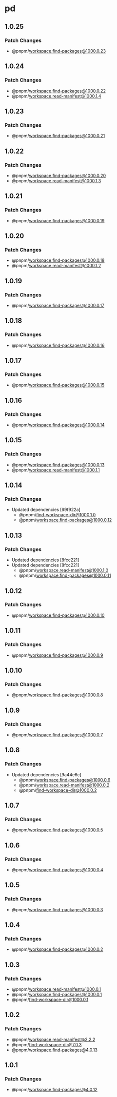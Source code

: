 # pd

## 1.0.25

### Patch Changes

- @pnpm/workspace.find-packages@1000.0.23

## 1.0.24

### Patch Changes

- @pnpm/workspace.find-packages@1000.0.22
- @pnpm/workspace.read-manifest@1000.1.4

## 1.0.23

### Patch Changes

- @pnpm/workspace.find-packages@1000.0.21

## 1.0.22

### Patch Changes

- @pnpm/workspace.find-packages@1000.0.20
- @pnpm/workspace.read-manifest@1000.1.3

## 1.0.21

### Patch Changes

- @pnpm/workspace.find-packages@1000.0.19

## 1.0.20

### Patch Changes

- @pnpm/workspace.find-packages@1000.0.18
- @pnpm/workspace.read-manifest@1000.1.2

## 1.0.19

### Patch Changes

- @pnpm/workspace.find-packages@1000.0.17

## 1.0.18

### Patch Changes

- @pnpm/workspace.find-packages@1000.0.16

## 1.0.17

### Patch Changes

- @pnpm/workspace.find-packages@1000.0.15

## 1.0.16

### Patch Changes

- @pnpm/workspace.find-packages@1000.0.14

## 1.0.15

### Patch Changes

- @pnpm/workspace.find-packages@1000.0.13
- @pnpm/workspace.read-manifest@1000.1.1

## 1.0.14

### Patch Changes

- Updated dependencies [69f922a]
  - @pnpm/find-workspace-dir@1000.1.0
  - @pnpm/workspace.find-packages@1000.0.12

## 1.0.13

### Patch Changes

- Updated dependencies [8fcc221]
- Updated dependencies [8fcc221]
  - @pnpm/workspace.read-manifest@1000.1.0
  - @pnpm/workspace.find-packages@1000.0.11

## 1.0.12

### Patch Changes

- @pnpm/workspace.find-packages@1000.0.10

## 1.0.11

### Patch Changes

- @pnpm/workspace.find-packages@1000.0.9

## 1.0.10

### Patch Changes

- @pnpm/workspace.find-packages@1000.0.8

## 1.0.9

### Patch Changes

- @pnpm/workspace.find-packages@1000.0.7

## 1.0.8

### Patch Changes

- Updated dependencies [9a44e6c]
  - @pnpm/workspace.find-packages@1000.0.6
  - @pnpm/workspace.read-manifest@1000.0.2
  - @pnpm/find-workspace-dir@1000.0.2

## 1.0.7

### Patch Changes

- @pnpm/workspace.find-packages@1000.0.5

## 1.0.6

### Patch Changes

- @pnpm/workspace.find-packages@1000.0.4

## 1.0.5

### Patch Changes

- @pnpm/workspace.find-packages@1000.0.3

## 1.0.4

### Patch Changes

- @pnpm/workspace.find-packages@1000.0.2

## 1.0.3

### Patch Changes

- @pnpm/workspace.read-manifest@1000.0.1
- @pnpm/workspace.find-packages@1000.0.1
- @pnpm/find-workspace-dir@1000.0.1

## 1.0.2

### Patch Changes

- @pnpm/workspace.read-manifest@2.2.2
- @pnpm/find-workspace-dir@7.0.3
- @pnpm/workspace.find-packages@4.0.13

## 1.0.1

### Patch Changes

- @pnpm/workspace.find-packages@4.0.12

